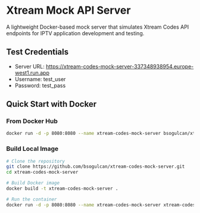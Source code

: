 # Xtream Mock API Server

A lightweight Docker-based mock server that simulates Xtream Codes API endpoints for IPTV application development and testing.

## Test Credentials

* Server URL: https://xtream-codes-mock-server-337348938954.europe-west1.run.app
* Username: test_user
* Password: test_pass

## Quick Start with Docker

### From Docker Hub
```bash
docker run -d -p 8080:8080 --name xtream-codes-mock-server bsogulcan/xtream-codes-mock-server:latest
```

### Build Local Image
```bash
# Clone the repository
git clone https://github.com/bsogulcan/xtream-codes-mock-server.git
cd xtream-codes-mock-server

# Build Docker image
docker build -t xtream-codes-mock-server .

# Run the container
docker run -d -p 8080:8080 --name xtream-codes-mock-server xtream-codes-mock-server
```